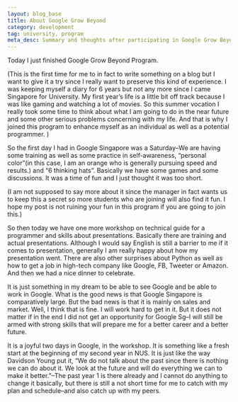 ```yaml
---
layout: blog_base
title: About Google Grow Beyond
category: development
tag: university, program
meta_desc: Summary and thoughts after participating in Google Grow Beyond Program
---
```

Today I just finished Google Grow Beyond Program.

(This is the first time for me to in fact to write something on a blog but I want to give it a try since I really want to preserve this kind of experience. I was keeping myself a diary for 6 years but not any more since I came Singapore for University. My first year’s life is a little bit off track because I was like gaming and watching a lot of movies. So this summer vocation I really took some time to think about what I am going to do in the near future and some other serious problems concerning with my life. And that is why I joined this program to enhance myself as an individual as well as a potential programmer. )

So the first day I had in Google Singapore was a Saturday–We are having some training as well as some practice in self-awareness, “personal color”(in this case, I am an orange who is generally pursuing speed and results.) and “6 thinking hats”. Basically we have some games and some discussions. It was a time of fun and I just thought it was too short.

(I am not supposed to say more about it since the manager in fact wants us to keep this a secret so more students who are joining will also find it fun. I hope my post is not ruining your fun in this program if you are going to join this.)

So then today we have one more workshop on technical guide for a programmer and skills about presentations. Basically there are training and actual presentations. Although I would say English is still a barrier to me if it comes to presentation, generally I am really happy about how my presentation went. There are also other surprises about Python as well as how to get a job in high-tech company like Google, FB, Tweeter or Amazon. And then we had a nice dinner to celebrate.

It is just something in my dream to be able to see Google and be able to work in Google. What is the good news is that Google Singapore is comparatively large. But the bad news is that it is mainly on sales and market. Well, I think that is fine. I will work hard to get in it. But it does not matter if in the end I did not get an opportunity for Google Sg–I will still be armed with strong skills that will prepare me for a better career and a better future.

It is a joyful two days in Google, in the workshop. It is something like a fresh start at the beginning of my second year in NUS. It is just like the way Davidson Young put it, “We do not talk about the past since there is nothing we can do about it. We look at the future and will do everything we can to make it better.”–The past year 1 is there already and I cannot do anything to change it basically, but there is still a not short time for me to catch with my plan and schedule–and also catch up with my peers.

